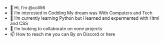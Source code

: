 - 👋 Hi, I’m @coll56
- 👀 I’m interested in  Codding My dream was With Computers and Tech
- 🌱 I’m currently learning  Python but i learned and expermented with Html and CSS 
- 💞️ I’m looking to collaborate on none projects
- 📫 How to reach me you can By on Discord or here


<!---
coll56/coll56 is a ✨ special ✨ repository because its `README.md` (this file) appears on your GitHub profile.
You can click the Preview link to take a look at your changes.
--->
